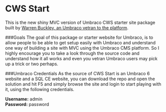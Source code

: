 CWS Start
=========

This is the new shiny MVC version of Umbraco CWS starter site package built by <a href="http://creativewebspecialist.co.uk" target="_blank">Warren Buckley, an Umbraco vetran to the platform</a>.

###Goals
The goal of this package or starter website for Umbraco, is to allow people to be able to get setup easily with Umbraco and understand one way of building a site with MVC using the Umbraco CMS platform.
So I highly encourage you to take a look through the source code and understand how it all works and even you vetran Umbraco users may pick up a trick or two perhaps.

###Umbraco Credentials
As the source of CWS Start is an Umbraco 6 website and a SQL CE website, you can download the repo and open the solution and hit F5 and simply browse the site and login to start playing with it, using the following credentials.

<strong>Username:</strong> admin<br/>
<strong>Password:</strong> password
